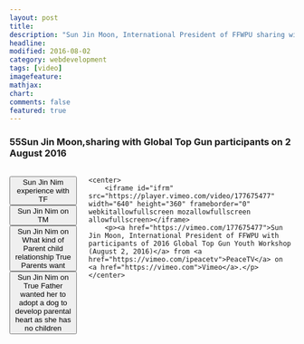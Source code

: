 ```yaml
---
layout: post
title:
description: "Sun Jin Moon, International President of FFWPU sharing with Global Top Gun participants"
headline: 
modified: 2016-08-02
category: webdevelopment
tags: [video]
imagefeature: 
mathjax: 
chart: 
comments: false
featured: true
---
```

### 55Sun Jin Moon,sharing with Global Top Gun participants on 2 August 2016


  
     
<div class="small-9 small-centered columns">

<button onclick="javascript: document.getElementById('ifrm').setAttribute('src', 'https://player.vimeo.com/video/177675477?t=53m1s&autoplay=1')">Sun Jin Nim experience with TF</button>     
<button onclick="javascript: document.getElementById('ifrm').setAttribute('src', 'https://player.vimeo.com/video/177675477?t=59m22s&autoplay=1')">Sun Jin Nim on TM</button>     
<button onclick="javascript: document.getElementById('ifrm').setAttribute('src', 'https://player.vimeo.com/video/177675477?t=1h10m0s&autoplay=1')">Sun Jin Nim on What kind of Parent child relationship True Parents want</button>     
<button onclick="javascript: document.getElementById('ifrm').setAttribute('src', 'https://player.vimeo.com/video/177675477#t=1h12m5s&autoplay=1')">Sun Jin Nim on True Father wanted her to adopt a dog to develop parental heart as she has no children</button>     


	<center>
		<iframe id="ifrm" src="https://player.vimeo.com/video/177675477" width="640" height="360" frameborder="0" webkitallowfullscreen mozallowfullscreen allowfullscreen></iframe>
		<p><a href="https://vimeo.com/177675477">Sun Jin Moon, International President of FFWPU with participants of 2016 Global Top Gun Youth Workshop (August 2, 2016)</a> from <a href="https://vimeo.com/ipeacetv">PeaceTV</a> on <a href="https://vimeo.com">Vimeo</a>.</p>
	</center>
</div>
   



 